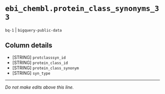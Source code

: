 # `ebi_chembl.protein_class_synonyms_33`
`bq-1` | `bigquery-public-data`

## Column details
* [STRING]    `protclasssyn_id`
* [STRING]    `protein_class_id`
* [STRING]    `protein_class_synonym`
* [STRING]    `syn_type`

-------------------------------------------------------------------------------
*Do not make edits above this line.*
